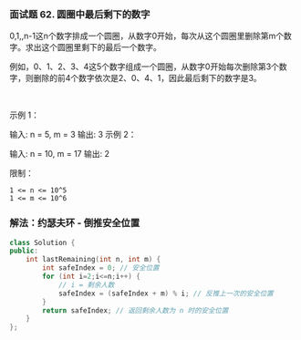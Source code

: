### 面试题 62. 圆圈中最后剩下的数字

0,1,,n-1这n个数字排成一个圆圈，从数字0开始，每次从这个圆圈里删除第m个数字。求出这个圆圈里剩下的最后一个数字。

例如，0、1、2、3、4这5个数字组成一个圆圈，从数字0开始每次删除第3个数字，则删除的前4个数字依次是2、0、4、1，因此最后剩下的数字是3。

 

示例 1：

输入: n = 5, m = 3
输出: 3
示例 2：

输入: n = 10, m = 17
输出: 2
 

限制：
```
1 <= n <= 10^5
1 <= m <= 10^6
```

### 解法：约瑟夫环 - 倒推安全位置

``` cpp
class Solution {
public:
    int lastRemaining(int n, int m) {
        int safeIndex = 0; // 安全位置
        for (int i=2;i<=n;i++) {
            // i = 剩余人数
            safeIndex = (safeIndex + m) % i; // 反推上一次的安全位置
        }
        return safeIndex; // 返回剩余人数为 n 时的安全位置
    }
};
```